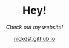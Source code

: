<div align="center">
  <h1>Hey!</h1>
  <i>Check out my website!</i>

  <a href="https://nickdst.github.io">nickdst.github.io</a>
